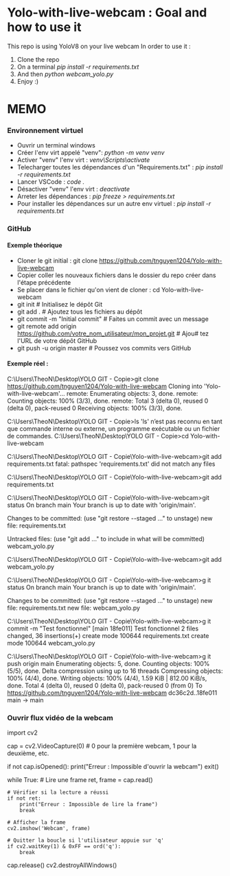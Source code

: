 # Yolo-with-live-webcam : Goal and how to use it
This repo is using YoloV8 on your live webcam
In order to use it : 
1. Clone the repo
2. On a terminal _pip install -r requirements.txt_
3. And then _python webcam_yolo.py_
4. Enjoy :)

# MEMO
### Environnement virtuel
* Ouvrir un terminal windows 
* Créer l'env virt appelé "venv": _python -m venv venv_
* Activer "venv" l'env virt : _venv\Scripts\activate_
* Telecharger toutes les dépendances d'un "Requirements.txt" : _pip install -r requirements.txt_
* Lancer VSCode : _code ._
* Désactiver "venv" l'env virt : _deactivate_
* Arreter les dépendances : _pip freeze > requirements.txt_
* Pour installer les dépendances sur un autre env virtuel : _pip install -r requirements.txt_

### GitHub
#### Exemple théorique
* Cloner le git initial : git clone https://github.com/tnguyen1204/Yolo-with-live-webcam
* Copier coller les nouveaux fichiers dans le dossier du repo créer dans l'étape précédente
* Se placer dans le fichier qu'on vient de cloner : cd Yolo-with-live-webcam
* git init  # Initialisez le dépôt Git
* git add .  # Ajoutez tous les fichiers au dépôt
* git commit -m "Initial commit"  # Faites un commit avec un message
* git remote add origin https://github.com/votre_nom_utilisateur/mon_projet.git  # Ajou# tez l'URL de votre dépôt GitHub
* git push -u origin master  # Poussez vos commits vers GitHub

#### Exemple réel : 
C:\Users\TheoN\Desktop\YOLO GIT - Copie>git clone https://github.com/tnguyen1204/Yolo-with-live-webcam
Cloning into 'Yolo-with-live-webcam'...
remote: Enumerating objects: 3, done.
remote: Counting objects: 100% (3/3), done.
remote: Total 3 (delta 0), reused 0 (delta 0), pack-reused 0
Receiving objects: 100% (3/3), done.

C:\Users\TheoN\Desktop\YOLO GIT - Copie>ls
'ls' n’est pas reconnu en tant que commande interne
ou externe, un programme exécutable ou un fichier de commandes.
C:\Users\TheoN\Desktop\YOLO GIT - Copie>cd Yolo-with-live-webcam

C:\Users\TheoN\Desktop\YOLO GIT - Copie\Yolo-with-live-webcam>git add requirements.txt
fatal: pathspec 'requirements.txt' did not match any files

C:\Users\TheoN\Desktop\YOLO GIT - Copie\Yolo-with-live-webcam>git add requirements.txt

C:\Users\TheoN\Desktop\YOLO GIT - Copie\Yolo-with-live-webcam>git status
On branch main
Your branch is up to date with 'origin/main'.

Changes to be committed:
  (use "git restore --staged <file>..." to unstage)
        new file:   requirements.txt

Untracked files:
  (use "git add <file>..." to include in what will be committed)
        webcam_yolo.py


C:\Users\TheoN\Desktop\YOLO GIT - Copie\Yolo-with-live-webcam>git add webcam_yolo.py

C:\Users\TheoN\Desktop\YOLO GIT - Copie\Yolo-with-live-webcam>g
it status
On branch main
Your branch is up to date with 'origin/main'.

Changes to be committed:
  (use "git restore --staged <file>..." to unstage)
        new file:   requirements.txt
        new file:   webcam_yolo.py


C:\Users\TheoN\Desktop\YOLO GIT - Copie\Yolo-with-live-webcam>g
it commit -m "Test fonctionnel"
[main 18fe011] Test fonctionnel
 2 files changed, 36 insertions(+)
 create mode 100644 requirements.txt
 create mode 100644 webcam_yolo.py

C:\Users\TheoN\Desktop\YOLO GIT - Copie\Yolo-with-live-webcam>g
it push origin main
Enumerating objects: 5, done.
Counting objects: 100% (5/5), done.
Delta compression using up to 16 threads
Compressing objects: 100% (4/4), done.
Writing objects: 100% (4/4), 1.59 KiB | 812.00 KiB/s, done.
Total 4 (delta 0), reused 0 (delta 0), pack-reused 0 (from 0)
To https://github.com/tnguyen1204/Yolo-with-live-webcam
   dc36c2d..18fe011  main -> main

### Ouvrir flux vidéo de la webcam
 
import cv2

cap = cv2.VideoCapture(0)  # 0 pour la première webcam, 1 pour la deuxième, etc.

if not cap.isOpened():
    print("Erreur : Impossible d'ouvrir la webcam")
    exit()

while True:
    # Lire une frame
    ret, frame = cap.read()

    # Vérifier si la lecture a réussi
    if not ret:
        print("Erreur : Impossible de lire la frame")
        break

    # Afficher la frame
    cv2.imshow('Webcam', frame)

    # Quitter la boucle si l'utilisateur appuie sur 'q'
    if cv2.waitKey(1) & 0xFF == ord('q'):
        break
cap.release()
cv2.destroyAllWindows()

